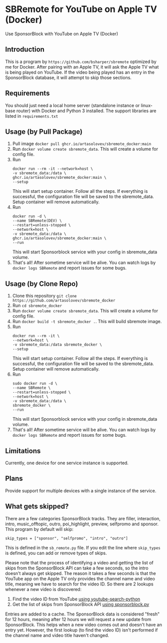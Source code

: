 # SBRemote for YouTube on Apple TV (Docker)

Use SponsorBlock with YouTube on Apple TV (Docker)

## Introduction

This is a program by `https://github.com/bsharper/sbremote` optimized by me for Docker. After pairing with an Apple TV, it will ask the Apple TV what is being played on YouTube. If the video being played has an entry in the SponsorBlock database, it will attempt to skip those sections. 

## Requirements

You should just need a local home server (standalone instance or linux-base router) with Docker and Python 3 installed. The support libraries are listed in `requirements.txt`

## Usage (by Pull Package)

1. Pull image `docker pull ghcr.io/artasolovev/sbremote_docker:main`
2. Run `docker volume create sbremote_data`. This will create a volume for config file.
3. Run 
   ```console
   docker run --rm -it --network=host \
   -v sbremote_data:/data \
   ghcr.io/artasolovev/sbremote_docker:main \
   --setup
   ```
   This will start setup container. Follow all the steps. If everything is successful, the configuration file will be saved to the sbremote_data. Setup container will remove automatically. 
4. Run 
   ```console
   docker run -d \
   --name SBRemote(DEV) \
   --restart=unless-stopped \
   --network=host \
   -v sbremote_data:/data \
   ghcr.io/artasolovev/sbremote_docker:main \
   --run
   ```
   This will start Sponsorblock service with your config in sbremote_data volume.
5. That's all! After sometime service will be alive. You can watch logs by `docker logs SBRemote` and report issues for some bugs. 

## Usage (by Clone Repo)

1. Clone this repository `git clone https://github.com/artasolovev/sbremote_docker`
2. Run `cd sbremote_docker`
3. Run `docker volume create sbremote_data`. This will create a volume for config file.
4. Run `docker build -t sbremote_docker .`. This will build sbremote image.
5. Run 
   ```console
   docker run --rm -it \
   --network=host \
   -v sbremote_data:/data sbremote_docker \
   --setup
   ```
   This will start setup container. Follow all the steps. If everything is successful, the configuration file will be saved to the sbremote_data. Setup container will remove automatically. 
6. Run 
   ```console
   sudo docker run -d \
   --name SBRemote \
   --restart=unless-stopped \
   --network=host \
   -v sbremote_data:/data \
   sbremote_docker \
   --run
   ```
   This will start Sponsorblock service with your config in sbremote_data volume.
7. That's all! After sometime service will be alive. You can watch logs by `docker logs SBRemote` and report issues for some bugs. 

## Limitations

Currently, one device for one service instance is supported.

## Plans

Provide support for multiple devices with a single instance of the service.

## What gets skipped?

There are a few categories SponsorBlock tracks. They are filler, interaction, intro, music_offtopic, outro, poi_highlight, preview, selfpromo and sponsor. This program by default will skip:

`skip_types = ["sponsor", "selfpromo", "intro", "outro"]`

This is defined in the `sb_remote.py` file. If you edit the line where `skip_types` is defined, you can add or remove types of skips.

Please note that the process of identifying a video and getting the list of skips from the SponsorBlock API can take a few seconds, so the intro doesn't always get skipped. The reason it takes a few seconds is that the YouTube app on the Apple TV only provides the channel name and video title, meaning we have to search for the video ID. So there are 2 lookups whenever a new video is discovered:

1. Find the video ID from YouTube [using youtube-search-python](https://github.com/alexmercerind/youtube-search-python)
2. Get the list of skips from SponsorBlock API [using sponsorblock.py](https://github.com/wasi-master/sponsorblock.py)

Entries are added to a cache. The SponsorBlock data is considered "fresh" for 12 hours, meaning after 12 hours we will request a new update from SponsorBlock. This helps when a new video comes out and doesn't have an entry yet. However, the first lookup (to find the video ID) isn't performed if the channel name and video title haven't changed.

